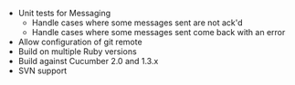 - Unit tests for Messaging
  - Handle cases where some messages sent are not ack'd
  - Handle cases where some messages sent come back with an error
- Allow configuration of git remote
- Build on multiple Ruby versions
- Build against Cucumber 2.0 and 1.3.x
- SVN support
